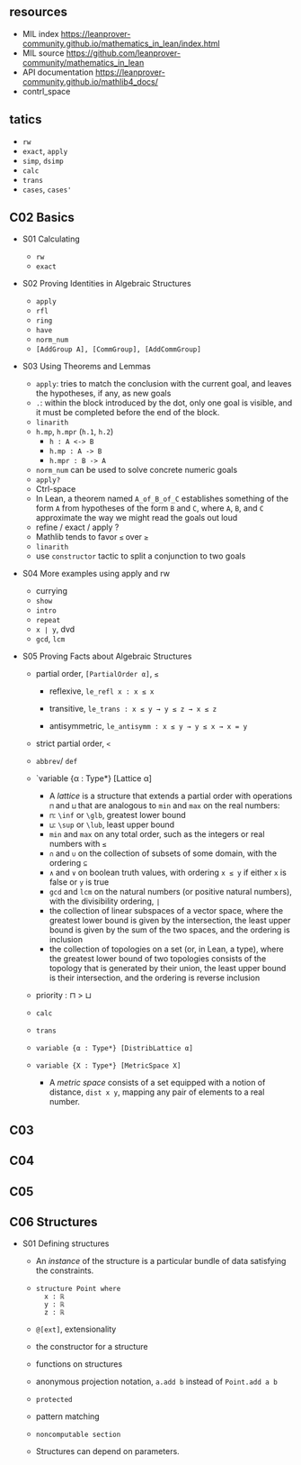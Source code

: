 ## resources

* MIL index https://leanprover-community.github.io/mathematics_in_lean/index.html
* MIL source https://github.com/leanprover-community/mathematics_in_lean
* API documentation https://leanprover-community.github.io/mathlib4_docs/
* contrl_space



## tatics

* `rw`
* `exact`, `apply`
* `simp`, `dsimp`
* `calc`
* `trans`
* `cases`, `cases'`



## C02 Basics

* S01 Calculating
  * `rw`
  * `exact`
  
* S02 Proving Identities in Algebraic Structures
  * `apply`
  * `rfl`
  * `ring`
  * `have`
  * `norm_num`
  * `[AddGroup A], [CommGroup], [AddCommGroup]`
  
* S03 Using Theorems and Lemmas
  *  `apply`: tries to match the conclusion with the current goal, and leaves the hypotheses, if any, as new goals
  * `.`: within the block introduced by the dot, only one goal is visible, and it must be completed before the end of the block.
  * `linarith`
  * `h.mp`, `h.mpr` (`h.1`, `h.2`)
    * `h : A <-> B`
    * `h.mp : A -> B`
    * `h.mpr : B -> A`
  * `norm_num` can be used to solve concrete numeric goals
  * `apply?`
  * Ctrl-space
  * In Lean, a theorem named `A_of_B_of_C` establishes something of the form `A` from hypotheses of the form `B` and `C`, where `A`, `B`, and `C` approximate the way we might read the goals out loud
  * refine / exact / apply ?
  * Mathlib tends to favor `≤` over `≥`
  * `linarith`
  * use `constructor` tactic to split a conjunction to two goals
  
* S04 More examples using apply and rw
  * currying
  * `show`
  * `intro`
  * `repeat`
  * `x ∣ y`, dvd
  * `gcd`, `lcm`
  
* S05 Proving Facts about Algebraic Structures
  * partial order, `[PartialOrder α]`, `≤`
    * reflexive, `le_refl x : x ≤ x`
  
    * transitive, `le_trans : x ≤ y → y ≤ z → x ≤ z`

    * antisymmetric, `le_antisymm : x ≤ y → y ≤ x → x = y`
  
  * strict partial order, `<`
  
  * `abbrev`/ `def`
  
  * `variable {α : Type*} [Lattice α]
    * A *lattice* is a structure that extends a partial order with operations `⊓` and `⊔` that are analogous to `min` and `max` on the real numbers:
    * `⊓`: `\inf` or `\glb`, greatest lower bound
    * `⊔`: `\sup` or `\lub`, least upper bound
    * `min` and `max` on any total order, such as the integers or real numbers with `≤`
    * `∩` and `∪` on the collection of subsets of some domain, with the ordering `⊆`
    * `∧` and `∨` on boolean truth values, with ordering `x ≤ y` if either `x` is false or `y` is true
    * `gcd` and `lcm` on the natural numbers (or positive natural numbers), with the divisibility ordering, `∣`
    * the collection of linear subspaces of a vector space, where the greatest lower bound is given by the intersection, the least upper bound is given by the sum of the two spaces, and the ordering is inclusion
    * the collection of topologies on a set (or, in Lean, a type), where the greatest lower bound of two topologies consists of the topology that is generated by their union, the least upper bound is their intersection, and the ordering is reverse inclusion
  
  * priority : ⊓ > ⊔
    
  * `calc`
  
  * `trans`
  
  * `variable {α : Type*} [DistribLattice α]`
  
  * `variable {X : Type*} [MetricSpace X]`
    * A *metric space* consists of a set equipped with a notion of distance, `dist x y`, mapping any pair of elements to a real number.
  
  
  
  
## C03



## C04



## C05



## C06 Structures

* S01 Defining structures

  * An *instance* of the structure is a particular bundle of data satisfying the constraints.

  * ```
    structure Point where
      x : ℝ
      y : ℝ
      z : ℝ
    ```

  * `@[ext]`, extensionality

  * the constructor for a structure

  * functions on structures

  * anonymous projection notation, `a.add b` instead of `Point.add a b`

  * `protected`

  * pattern matching

  * `noncomputable section`

  * Structures can depend on parameters.

